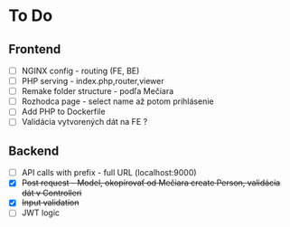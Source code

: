 # To Do

## Frontend
- [ ] NGINX config - routing (FE, BE)
- [ ] PHP serving - index.php,router,viewer
- [ ] Remake folder structure - podľa Mečiara
- [ ] Rozhodca page - select name až potom prihlásenie
- [ ] Add PHP to Dockerfile
- [ ] Validácia vytvorených dát na FE ?

## Backend
- [ ] API calls with prefix - full URL (localhost:9000)
- [x] ~~Post request - Model, okopírovať od Mečiara create Person, validácia dát v Controlleri~~
- [x] ~~Input validation~~
- [ ] JWT logic